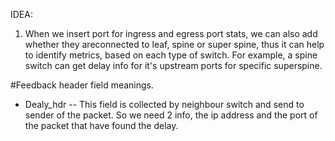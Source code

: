 IDEA:

1) When we insert port for ingress and egress port stats, we can also add whether they areconnected to leaf, spine or super spine, thus it can help to identify 
metrics, based on each type of switch. For example, a spine switch can get delay info for it's upstream ports for specific superspine. 



#Feedback header field meanings. 

* Dealy_hdr -- This field is collected by neighbour switch and send to sender of the packet. So we need 2 info, the ip address and the port
of the packet that have found the delay. 